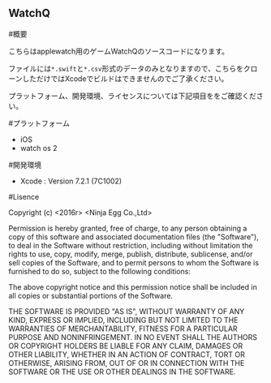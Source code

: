 WatchQ
------------

#概要

こちらはapplewatch用のゲームWatchQのソースコードになります。

ファイルには`*.swift`と`*.csv`形式のデータのみとなりますので、こちらをクローンしただけではXcodeでビルドはできませんのでご了承ください。

プラットフォーム、開発環境、ライセンスについては下記項目ををご確認ください。

#プラットフォーム

* iOS
* watch os 2

#開発環境

* Xcode : Version 7.2.1 (7C1002)

#Lisence

Copyright (c) &lt;2016r&gt; &lt;Ninja Egg Co.,Ltd&gt;

Permission is hereby granted, free of charge, to any person obtaining a copy of this software and associated documentation files (the "Software"), to deal in the Software without restriction, including without limitation the rights to use, copy, modify, merge, publish, distribute, sublicense, and/or sell copies of the Software, and to permit persons to whom the Software is furnished to do so, subject to the following conditions:
	
The above copyright notice and this permission notice shall be included in all copies or substantial portions of the Software.

THE SOFTWARE IS PROVIDED "AS IS", WITHOUT WARRANTY OF ANY KIND, EXPRESS OR IMPLIED, INCLUDING BUT NOT LIMITED TO THE WARRANTIES OF MERCHANTABILITY, FITNESS FOR A PARTICULAR PURPOSE AND NONINFRINGEMENT. IN NO EVENT SHALL THE AUTHORS OR COPYRIGHT HOLDERS BE LIABLE FOR ANY CLAIM, DAMAGES OR OTHER LIABILITY, WHETHER IN AN ACTION OF CONTRACT, TORT OR OTHERWISE, ARISING FROM, OUT OF OR IN CONNECTION WITH THE SOFTWARE OR THE USE OR OTHER DEALINGS IN THE SOFTWARE.